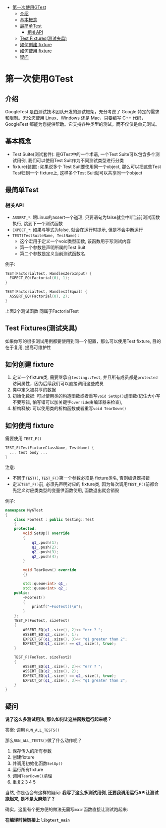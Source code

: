 - [第一次使用GTest](#第一次使用gtest)
  - [介绍](#介绍)
  - [基本概念](#基本概念)
  - [最简单Test](#最简单test)
    - [相关API](#相关api)
  - [Test Fixtures(测试夹具)](#test-fixtures测试夹具)
  - [如何创建 fixture](#如何创建-fixture)
  - [如何使用 fixture](#如何使用-fixture)
  - [疑问](#疑问)


# 第一次使用GTest

## 介绍
GoogleTest 是由测试技术团队开发的测试框架，充分考虑了 Google 特定的需求和限制。无论您使用 Linux、Windows 还是 Mac，只要编写 C++ 代码，GoogleTest 都能为您提供帮助。它支持各种类型的测试，而不仅仅是单元测试。

## 基本概念

* Test Suite(测试套件): 是GTest中的一个术语, 一个Test Suite可以包含多个测试用例, 我们可以使用Test Suit作为不同测试类型进行分类
* fixture(装置): 如果说多个 Test Suit要使用同一个object, 那么可以把这些Test Test归到一个 fixture上, 这样多个Test Suit就可以共享同一个object


## 最简单Test

### 相关API
* ```ASSERT_*```: 跟Linux的assert一个道理, 只要语句为false就会中断当前测试函数执行, 跳到下一个测试函数
* ```EXPECT_*```: 如果与等式为false, 就会在运行时提示, 但是不会中断运行
* ```TEST(TestSuiteName, TestName)```  : 
  * 这个宏用于定义一个void类型函数, 该函数用于写测试内容
  * 第一个参数是声明所属的Test Suit
  * 第二个参数是定义当前测试函数名

例子:
```C++
TEST(FactorialTest, HandlesZeroInput) {
  EXPECT_EQ(Factorial(0), 1);
}

TEST(FactorialTest, HandlesIfEqual) {
  ASSERT_EQ(Factorial(0), 2);
}
```

上面2个测试函数 同属于FactorialTest


## Test Fixtures(测试夹具)

如果你写的很多测试用例都要使用到同一个配置，那么可以使用Test fixture, 
目的在于复用, 提高可维护性

## 如何创建 fixture

1. 定义一个fixture类, 需要继承自```testing::Test```, 并且所有成员都是```protected```访问属性，因为后续我们可以直接调用这些成员
2. 类中定义被共享的数据
3. 初始化数据: 可以使用类的构造函数或者重写```void SetUp()```虚函数(记住大小写不要写错, 怕写错可以加关键字```override```由编译器来检查), 
4. 析构释放: 可以使用类的析构函数或者重写```void TearDown()```

## 如何使用 fixture

需要使用 ```TEST_F()```

```C++
TEST_F(TestFixtureClassName, TestName) {
  ... test body ...
}
```

注意:
* 不同于```TEST()```, ```TEST_F()```第一个参数必须是 fixture类名, 否则编译器报错
* 定义```TEST_F()```前, 必须先声明对应的 fixture类, 因为每次调用```TEST_F()```前都会先定义对应类类型的变量供函数使用, 函数退出就会销毁

例子:

```C++
namespace MyGTest
{
    class FooTest : public testing::Test
    {
    protected:
        void SetUp() override
        {
            q1_.push(1);
            q1_.push(2);
            q2_.push(3);
            q2_.push(4);
        }

        void TearDown() override
        {}

        std::queue<int> q1_;
        std::queue<int> q2_;
    public:
        ~FooTest()
        {
            printf("~FooTest()\n");
        }
    };
    TEST_F(FooTest, sizeTest)
    {
        ASSERT_EQ(q1_.size(), 2)<< "err ? ";
        ASSERT_EQ(q2_.size(), 1);
        EXPECT_GT(q1_.size(), 3)<< "q1 greater than 2";
        EXPECT_EQ(q1_.size() == q2_.size(), true);
    }

    TEST_F(FooTest, sizeTest2)
    {
        ASSERT_EQ(q1_.size(), 2)<< "err ? ";
        ASSERT_EQ(q2_.size(), 2);
        EXPECT_EQ(q1_.size() == q2_.size(), true);
        EXPECT_GT(q1_.size(), 3)<< "q1 greater than 2";
    }
}
```

## 疑问

**说了这么多测试用法, 那么如何让这些函数运行起来呢？**

答案: 调用
```RUN_ALL_TESTS()```

那么```RUN_ALL_TESTS()```做了什么动作呢？
1. 保存传入的所有参数
2. 创建fixture
3. 并调用初始化函数```SetUp()```
4. 运行所有fixture
5. 调用```TearDown()```清理
6. 重复2 3 4 5


当然, 你是否会有这样的疑问: **我写了这么多测试用例, 还要我调用运行API让测试跑起来, 是不是太麻烦了？**

确实，这里有个更方便的做法无需写```main```函数直接让测试跑起来:  

**在编译时候链接上 ```libgtest_main```**

